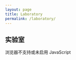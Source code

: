 ```yaml
---
layout: page
title: Laboratory
permalink: /laboratory/
---
```

## 实验室
<p>
<script>
"use strict"
  document.write("浏览器支持并已启用 JavaScript。<br/>UserAgent: <code>"+navigator.userAgent+"</code>");
</script>
<noscript>
浏览器不支持或未启用 JavaScript
</noscript>
</p>
<script>
"use strict"
function sqrt()
{
    let begin,end;
    
    begin=new Date();
    let r;
    for(r=0.0;r<=1;r+=0.000000005)
    {
        Math.sqrt(r);
    }
    end=new Date();
    document.getElementById("sqrt-result").innerHTML=end.getTime()-begin.getTime()+"ms. 耗时越低越好";
}
</script>

<script>
"use strict"
let n,m,ans=0,x=[],rlock=[],slock=[],slockr=[];
function init()
{
    let timeBegin=new Date();
    
    n=13;
    m=n-1;

    for(let i=0;i<n;i++)
    {
        dfs(0,i);
    }
    
    let timeEnd=new Date();
    let timeTotal=timeEnd.getTime()-timeBegin.getTime();
    document.getElementById("nq-result").innerHTML=timeTotal+"ms. 耗时越低越好";
    
}

function dfs(line,row)
{
    if(rlock[row]===true || slock[line+row]===true || slockr[line-row+m]===true)
    return;

    x[line]=row;
    
    rlock[row]=true;
    slock[line+row]=true;
    slockr[line-row+m]=true;

    for(let i=0;i<n;i++)
    {
        dfs(line+1,i);
    }
    
    rlock[row]=false;
    slock[line+row]=false;
    slockr[line-row+m]=false;
}
</script>

<script>
"use strict"
  document.write('<h3>基准测试</h3><p>这只是个玩具。</p><h4>N皇后问题</h4><p>n=13，使用朴素的深度优先搜索算法。</p><button onclick="setTimeout(init,200)">开始测试</button><p id="nq-result">-----</p><h4>平方根求解</h4><button onclick="setTimeout(sqrt,200)">开始测试</button><p id="sqrt-result">-----</p>');
</script>
